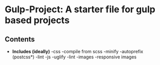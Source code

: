 # Gulp-Project: A starter file for gulp based projects

## Contents

* **Includes (ideally)**
  -css
   -compile from scss
   -minify
   -autoprefix (postcss*)
   -lint
  -js
    -uglify
    -lint
  -images
    -responsive images



